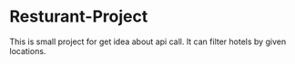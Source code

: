 # Resturant-Project

This is small project for get idea about api call. 
It can filter hotels by given locations.

